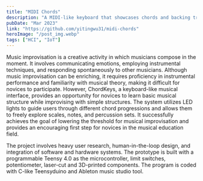 ```yaml
---
title: "MIDI Chords"
description: "A MIDI-like keyboard that showcases chords and backing tracks. It is a proof-of-concept prototype that aims at making musical interaction and improvisation more accessible."
pubDate: "Mar 2023"
link: "https://github.com/yitingwu31/midi-chords"
heroImage: "/post_img.webp"
tags: ["HCI", "IoT"]
---
```


Music improvisation is a creative activity in which musicians compose in the moment. It involves communicating emotions, employing instrumental techniques, and responding spontaneously to other musicians. Although music improvisation can be enriching, it requires proficiency in instrumental performance and familiarity with musical theory, making it difficult for novices to participate. However, ChordKeys, a keyboard-like musical interface, provides an opportunity for novices to learn basic musical structure while improvising with simple structures. The system utilizes LED lights to guide users through different chord progressions and allows them to freely explore scales, notes, and percussion sets. It successfully achieves the goal of lowering the threshold for musical improvisation and provides an encouraging first step for novices in the musical education field.

The project involves heavy user research, human-in-the-loop design, and integration of software and hardware systems. The prototype is built with a programmable Teensy 4.0 as the microcontroller, limit switches, potentiometer, laser-cut and 3D-printed components. The program is coded with C-like Teensyduino and Ableton music studio tool.
